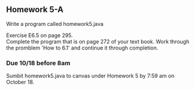 ## Homework 5-A

Write a program called homework5.java

Exercise E6.5 on page 295.   
Complete the program that is on page 272 of your text book. Work through the promblem 'How to 6.1' and 
continue it through completion. 



### Due 10/18 before 8am

Sumbit homework5.java to canvas under Homework 5 by 7:59 am on October 18.

